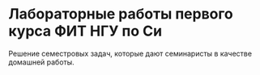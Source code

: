 # Лабораторные работы первого курса ФИТ НГУ по Си
Решение семестровых задач, которые дают семинаристы в качестве домашней работы.
